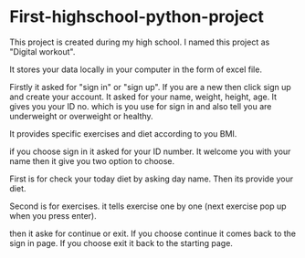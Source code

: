 # First-highschool-python-project

This project is created during my high school.
I named this project as "Digital workout".

It stores your data locally in your computer in the form of excel file.

Firstly it asked for "sign in" or "sign up". If you are a new then click sign up and create your account. It asked for your name, weight, height, age. It gives you your ID no. which is you use for sign in and also tell you are underweight or overweight or healthy.

It provides specific exercises and diet according to you BMI.

if you choose sign in it asked for your ID number. It welcome you with your name then it give you  two option to choose. 

First is for check your today diet by asking day name. Then its provide your diet.

Second is for exercises. it tells exercise one by one (next exercise pop up when you press enter).

then it aske for continue or exit. If you choose continue it comes back to the sign in page. If you choose exit it back to the starting page.
